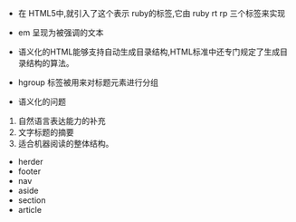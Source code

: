 
* 在 HTML5中,就引入了这个表示 ruby的标签,它由 ruby rt rp 三个标签来实现
  
* em 呈现为被强调的文本  
* 语义化的HTML能够支持自动生成目录结构,HTML标准中还专门规定了生成目录结构的算法。
* hgroup 标签被用来对标题元素进行分组


* 语义化的问题
1. 自然语言表达能力的补充
2. 文字标题的摘要
3. 适合机器阅读的整体结构。


* herder
* footer
* nav
* aside
* section
* article